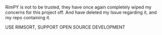 RimPY is not to be trusted, they have once again completely wiped my concerns for this project off. And have deleted my Issue regarding it, and my repo containing it.

USE RIMSORT, SUPPORT OPEN SOURCE DEVELOPMENT
